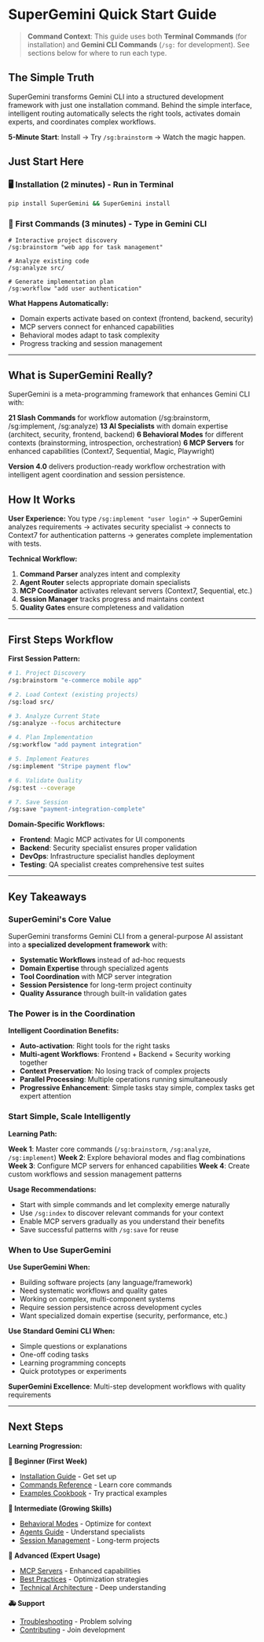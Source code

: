 # SuperGemini Quick Start Guide

> **Command Context**: This guide uses both **Terminal Commands** (for installation) and **Gemini CLI Commands** (`/sg:` for development). See sections below for where to run each type.

## The Simple Truth

SuperGemini transforms Gemini CLI into a structured development framework with just one installation command. Behind the simple interface, intelligent routing automatically selects the right tools, activates domain experts, and coordinates complex workflows.

**5-Minute Start**: Install → Try `/sg:brainstorm` → Watch the magic happen.

## Just Start Here

### 🖥️ Installation (2 minutes) - Run in Terminal
```bash
pip install SuperGemini && SuperGemini install
```

### 💬 First Commands (3 minutes) - Type in Gemini CLI
```
# Interactive project discovery
/sg:brainstorm "web app for task management"

# Analyze existing code
/sg:analyze src/

# Generate implementation plan
/sg:workflow "add user authentication"
```

**What Happens Automatically:**
- Domain experts activate based on context (frontend, backend, security)
- MCP servers connect for enhanced capabilities
- Behavioral modes adapt to task complexity
- Progress tracking and session management

---

## What is SuperGemini Really?

SuperGemini is a meta-programming framework that enhances Gemini CLI with:

**21 Slash Commands** for workflow automation (/sg:brainstorm, /sg:implement, /sg:analyze)
**13 AI Specialists** with domain expertise (architect, security, frontend, backend)
**6 Behavioral Modes** for different contexts (brainstorming, introspection, orchestration)
**6 MCP Servers** for enhanced capabilities (Context7, Sequential, Magic, Playwright)

**Version 4.0** delivers production-ready workflow orchestration with intelligent agent coordination and session persistence.

## How It Works

**User Experience:**
You type `/sg:implement "user login"` → SuperGemini analyzes requirements → activates security specialist → connects to Context7 for authentication patterns → generates complete implementation with tests.

**Technical Workflow:**
1. **Command Parser** analyzes intent and complexity
2. **Agent Router** selects appropriate domain specialists
3. **MCP Coordinator** activates relevant servers (Context7, Sequential, etc.)
4. **Session Manager** tracks progress and maintains context
5. **Quality Gates** ensure completeness and validation

---

## First Steps Workflow

**First Session Pattern:**
```bash
# 1. Project Discovery
/sg:brainstorm "e-commerce mobile app"

# 2. Load Context (existing projects)
/sg:load src/

# 3. Analyze Current State
/sg:analyze --focus architecture

# 4. Plan Implementation
/sg:workflow "add payment integration"

# 5. Implement Features
/sg:implement "Stripe payment flow"

# 6. Validate Quality
/sg:test --coverage

# 7. Save Session
/sg:save "payment-integration-complete"
```

**Domain-Specific Workflows:**
- **Frontend**: Magic MCP activates for UI components
- **Backend**: Security specialist ensures proper validation
- **DevOps**: Infrastructure specialist handles deployment
- **Testing**: QA specialist creates comprehensive test suites

---

## Key Takeaways

### SuperGemini's Core Value

SuperGemini transforms Gemini CLI from a general-purpose AI assistant into a **specialized development framework** with:

- **Systematic Workflows** instead of ad-hoc requests
- **Domain Expertise** through specialized agents
- **Tool Coordination** with MCP server integration
- **Session Persistence** for long-term project continuity
- **Quality Assurance** through built-in validation gates

### The Power is in the Coordination

**Intelligent Coordination Benefits:**

- **Auto-activation**: Right tools for the right tasks
- **Multi-agent Workflows**: Frontend + Backend + Security working together
- **Context Preservation**: No losing track of complex projects
- **Parallel Processing**: Multiple operations running simultaneously
- **Progressive Enhancement**: Simple tasks stay simple, complex tasks get expert attention

### Start Simple, Scale Intelligently

**Learning Path:**

**Week 1**: Master core commands (`/sg:brainstorm`, `/sg:analyze`, `/sg:implement`)
**Week 2**: Explore behavioral modes and flag combinations
**Week 3**: Configure MCP servers for enhanced capabilities
**Week 4**: Create custom workflows and session management patterns

**Usage Recommendations:**
- Start with simple commands and let complexity emerge naturally
- Use `/sg:index` to discover relevant commands for your context
- Enable MCP servers gradually as you understand their benefits
- Save successful patterns with `/sg:save` for reuse

### When to Use SuperGemini

**Use SuperGemini When:**
- Building software projects (any language/framework)
- Need systematic workflows and quality gates
- Working on complex, multi-component systems
- Require session persistence across development cycles
- Want specialized domain expertise (security, performance, etc.)

**Use Standard Gemini CLI When:**
- Simple questions or explanations
- One-off coding tasks
- Learning programming concepts
- Quick prototypes or experiments

**SuperGemini Excellence**: Multi-step development workflows with quality requirements

---

## Next Steps

**Learning Progression:**

**🌱 Beginner (First Week)**
- [Installation Guide](installation.md) - Get set up
- [Commands Reference](../User-Guide/commands.md) - Learn core commands
- [Examples Cookbook](../Reference/examples-cookbook.md) - Try practical examples

**🌿 Intermediate (Growing Skills)**
- [Behavioral Modes](../User-Guide/modes.md) - Optimize for context
- [Agents Guide](../User-Guide/agents.md) - Understand specialists
- [Session Management](../User-Guide/session-management.md) - Long-term projects

**🌲 Advanced (Expert Usage)**
- [MCP Servers](../User-Guide/mcp-servers.md) - Enhanced capabilities
- [Best Practices](../Reference/quick-start-practices.md) - Optimization strategies
- [Technical Architecture](../Developer-Guide/technical-architecture.md) - Deep understanding

**🚑 Support**
- [Troubleshooting](../Reference/troubleshooting.md) - Problem solving
- [Contributing](../Developer-Guide/contributing-code.md) - Join development